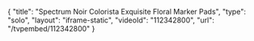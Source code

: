 {
    "title": "Spectrum Noir Colorista Exquisite Floral Marker Pads",
    "type": "solo",
    "layout": "iframe-static",
    "videoId": "112342800",
    "url": "\/tvpembed\/112342800"
}